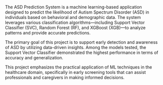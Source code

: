 The ASD Prediction System is a machine learning-based application designed to predict the likelihood of Autism Spectrum Disorder (ASD) in individuals based on behavioral and demographic data. The system leverages various classification algorithms—including Support Vector Classifier (SVC), Random Forest (RF), and XGBoost (XGB)—to analyze patterns and provide accurate predictions.

The primary goal of this project is to support early detection and awareness of ASD by utilizing data-driven insights. Among the models tested, the Support Vector Classifier demonstrated the highest performance in terms of accuracy and generalization.

This project emphasizes the practical application of ML techniques in the healthcare domain, specifically in early screening tools that can assist professionals and caregivers in making informed decisions.
